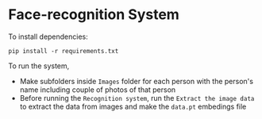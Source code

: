 # Face-recognition System

To install dependencies:
```
pip install -r requirements.txt
```
To run the system,
- Make subfolders inside `Images` folder for each person with the person's name including couple of photos of that person
- Before running the `Recognition system`, run the `Extract the image data` to extract the data from images and make the `data.pt` embedings file
